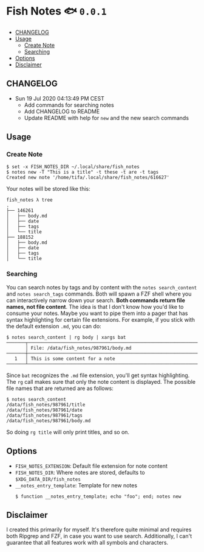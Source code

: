 # Fish Notes :fish: `0.0.1`

<!-- vim-markdown-toc GFM -->

* [CHANGELOG](#changelog)
* [Usage](#usage)
    * [Create Note](#create-note)
    * [Searching](#searching)
* [Options](#options)
* [Disclaimer](#disclaimer)

<!-- vim-markdown-toc -->

## CHANGELOG

- Sun 19 Jul 2020 04:13:49 PM CEST
    - Add commands for searching notes
    - Add CHANGELOG to README
    - Update README with help for `new` and the new search commands

## Usage

### Create Note

```text
$ set -x FISH_NOTES_DIR ~/.local/share/fish_notes
$ notes new -T "This is a title" -t these -t are -t tags
Created new note '/home/tifa/.local/share/fish_notes/616627'
```

Your notes will be stored like this:

```
fish_notes λ tree
.
├── 146261
│   ├── body.md
│   ├── date
│   ├── tags
│   └── title
├── 188152
│   ├── body.md
│   ├── date
│   ├── tags
│   └── title
```

### Searching

You can search notes by tags and by content with the `notes search_content` and `notes search_tags` commands. Both will spawn a FZF shell where you can interactively narrow down your search. **Both commands return file names, not file content**. The idea is that I don't know how you'd like to consume your notes. Maybe you want to pipe them into a pager that has syntax highlighting for certain file extensions. For example, if you stick with the default extension `.md`, you can do:

```shell
$ notes search_content | rg body | xargs bat
───────┬────────────────────────────────────────────────────────────────────────
       │ File: /data/fish_notes/987961/body.md
───────┼────────────────────────────────────────────────────────────────────────
   1   │ This is some content for a note
───────┴────────────────────────────────────────────────────────────────────────
```

Since `bat` recognizes the `.md` file extension, you'll get syntax highlighting. The `rg` call makes sure that only the note content is displayed. The possible file names that are returned are as follows:

```shell
$ notes search_content
/data/fish_notes/987961/title
/data/fish_notes/987961/date
/data/fish_notes/987961/tags
/data/fish_notes/987961/body.md
```

So doing `rg title` will only print titles, and so on.

## Options

- `FISH_NOTES_EXTENSION`: Default file extension for note content
- `FISH_NOTES_DIR`: Where notes are stored, defaults to `$XDG_DATA_DIR/fish_notes`
- `__notes_entry_template`: Template for new notes
  ```fish
  $ function __notes_entry_template; echo "foo"; end; notes new
  ```

## Disclaimer

I created this primarily for myself. It's therefore quite minimal and requires both Ripgrep and FZF, in case you want to use search. Additionally, I can't guarantee that all features work with all symbols and characters.

